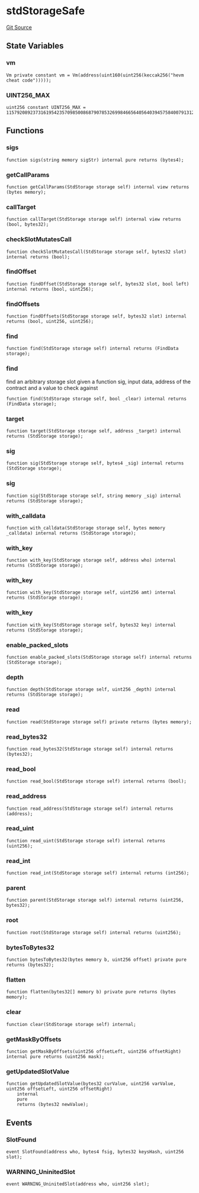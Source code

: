 # stdStorageSafe
[Git Source](https://github.com/dustinstacy/boncurs/blob/02ed8078bd89ba19394d69164a2bad75906f2c24/lib/forge-std/src/StdStorage.sol)


## State Variables
### vm

```solidity
Vm private constant vm = Vm(address(uint160(uint256(keccak256("hevm cheat code")))));
```


### UINT256_MAX

```solidity
uint256 constant UINT256_MAX = 115792089237316195423570985008687907853269984665640564039457584007913129639935;
```


## Functions
### sigs


```solidity
function sigs(string memory sigStr) internal pure returns (bytes4);
```

### getCallParams


```solidity
function getCallParams(StdStorage storage self) internal view returns (bytes memory);
```

### callTarget


```solidity
function callTarget(StdStorage storage self) internal view returns (bool, bytes32);
```

### checkSlotMutatesCall


```solidity
function checkSlotMutatesCall(StdStorage storage self, bytes32 slot) internal returns (bool);
```

### findOffset


```solidity
function findOffset(StdStorage storage self, bytes32 slot, bool left) internal returns (bool, uint256);
```

### findOffsets


```solidity
function findOffsets(StdStorage storage self, bytes32 slot) internal returns (bool, uint256, uint256);
```

### find


```solidity
function find(StdStorage storage self) internal returns (FindData storage);
```

### find

find an arbitrary storage slot given a function sig, input data, address of the contract and a value to check against


```solidity
function find(StdStorage storage self, bool _clear) internal returns (FindData storage);
```

### target


```solidity
function target(StdStorage storage self, address _target) internal returns (StdStorage storage);
```

### sig


```solidity
function sig(StdStorage storage self, bytes4 _sig) internal returns (StdStorage storage);
```

### sig


```solidity
function sig(StdStorage storage self, string memory _sig) internal returns (StdStorage storage);
```

### with_calldata


```solidity
function with_calldata(StdStorage storage self, bytes memory _calldata) internal returns (StdStorage storage);
```

### with_key


```solidity
function with_key(StdStorage storage self, address who) internal returns (StdStorage storage);
```

### with_key


```solidity
function with_key(StdStorage storage self, uint256 amt) internal returns (StdStorage storage);
```

### with_key


```solidity
function with_key(StdStorage storage self, bytes32 key) internal returns (StdStorage storage);
```

### enable_packed_slots


```solidity
function enable_packed_slots(StdStorage storage self) internal returns (StdStorage storage);
```

### depth


```solidity
function depth(StdStorage storage self, uint256 _depth) internal returns (StdStorage storage);
```

### read


```solidity
function read(StdStorage storage self) private returns (bytes memory);
```

### read_bytes32


```solidity
function read_bytes32(StdStorage storage self) internal returns (bytes32);
```

### read_bool


```solidity
function read_bool(StdStorage storage self) internal returns (bool);
```

### read_address


```solidity
function read_address(StdStorage storage self) internal returns (address);
```

### read_uint


```solidity
function read_uint(StdStorage storage self) internal returns (uint256);
```

### read_int


```solidity
function read_int(StdStorage storage self) internal returns (int256);
```

### parent


```solidity
function parent(StdStorage storage self) internal returns (uint256, bytes32);
```

### root


```solidity
function root(StdStorage storage self) internal returns (uint256);
```

### bytesToBytes32


```solidity
function bytesToBytes32(bytes memory b, uint256 offset) private pure returns (bytes32);
```

### flatten


```solidity
function flatten(bytes32[] memory b) private pure returns (bytes memory);
```

### clear


```solidity
function clear(StdStorage storage self) internal;
```

### getMaskByOffsets


```solidity
function getMaskByOffsets(uint256 offsetLeft, uint256 offsetRight) internal pure returns (uint256 mask);
```

### getUpdatedSlotValue


```solidity
function getUpdatedSlotValue(bytes32 curValue, uint256 varValue, uint256 offsetLeft, uint256 offsetRight)
    internal
    pure
    returns (bytes32 newValue);
```

## Events
### SlotFound

```solidity
event SlotFound(address who, bytes4 fsig, bytes32 keysHash, uint256 slot);
```

### WARNING_UninitedSlot

```solidity
event WARNING_UninitedSlot(address who, uint256 slot);
```

